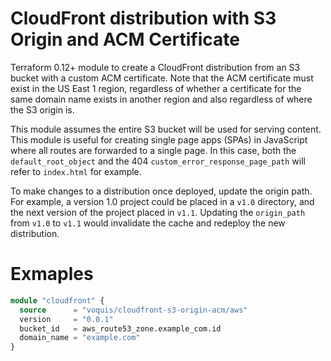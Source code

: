 CloudFront distribution with S3 Origin and ACM Certificate
===
Terraform 0.12+ module to create a CloudFront distribution from an S3 bucket with a custom ACM certificate.
Note that the ACM certificate must exist in the US East 1 region, regardless of whether a certificate for the same domain name exists in another region and also regardless of where the S3 origin is.

This module assumes the entire S3 bucket will be used for serving content.
This module is useful for creating single page apps (SPAs) in JavaScript where all routes are forwarded to a single page. In this case, both the `default_root_object` and the 404 `custom_error_response_page_path` will refer to `index.html` for example.

To make changes to a distribution once deployed, update the origin path.
For example, a version 1.0 project could be placed in a `v1.0` directory, and the next version of the project placed in `v1.1`.
Updating the `origin_path` from `v1.0` to `v1.1` would invalidate the cache and redeploy the new distribution.

# Exmaples
```terraform
module "cloudfront" {
  source      = "voquis/cloudfront-s3-origin-acm/aws"
  version     = "0.0.1"
  bucket_id   = aws_route53_zone.example_com.id
  domain_name = "example.com"
}
```
